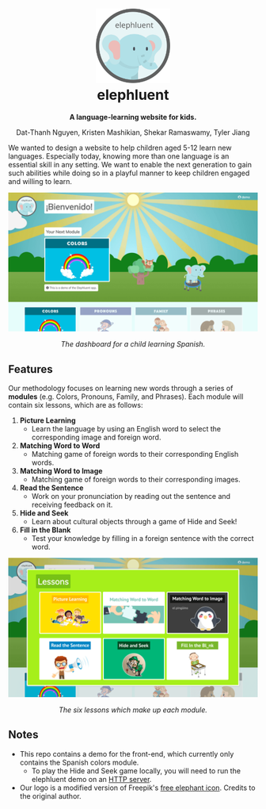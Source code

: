<h1 align="center">
  <br>
  <a href="https://elephluent.github.io"><img alt="elephluent logo" width="150" src="https://github.com/elephluent/elephluent.github.io/blob/master/static/img/logo.svg"></a>
  <br>
  elephluent
  <br>
</h1>

<p align="center">
  <b>A language-learning website for kids.</b>
</p>
<p align="center">Dat-Thanh Nguyen, Kristen Mashikian, Shekar Ramaswamy, Tyler Jiang</p>

We wanted to design a website to help children aged 5-12 learn new languages. Especially today, knowing more than one language is an essential skill in any setting. We want to enable the next generation to gain such abilities while doing so in a playful manner to keep children engaged and willing to learn.

![elephluent dashboard with module information](https://github.com/elephluent/elephluent.github.io/blob/master/static/img/screenshots/dashboard.png)
<p align="center">
  <i>The dashboard for a child learning Spanish.</i>
</p>

## Features

Our methodology focuses on learning new words through a series of **modules** (e.g. Colors, Pronouns, Family, and Phrases). Each module will contain six lessons, which are as follows:
1. **Picture Learning**
    * Learn the language by using an English word to select the corresponding image and foreign word.
2. **Matching Word to Word**
    * Matching game of foreign words to their corresponding English words.
3. **Matching Word to Image**
    * Matching game of foreign words to their corresponding images.
4. **Read the Sentence**
    * Work on your pronunciation by reading out the sentence and receiving feedback on it.
5. **Hide and Seek**
    * Learn about cultural objects through a game of Hide and Seek!
6. **Fill in the Blank**
    * Test your knowledge by filling in a foreign sentence with the correct word.

![lessons with lesson information](https://github.com/elephluent/elephluent.github.io/blob/master/static/img/screenshots/lessons.png)
<p align="center">
  <i>The six lessons which make up each module.</i>
</p>

## Notes
* This repo contains a demo for the front-end, which currently only contains the Spanish colors module.
  * To play the Hide and Seek game locally, you will need to run the elephluent demo on an [HTTP server](https://www.npmjs.com/package/http-server).
* Our logo is a modified version of Freepik's [free elephant icon](https://www.flaticon.com/free-icon/elephant_375060?term=elephant&page=1&position=8). Credits to the original author.
